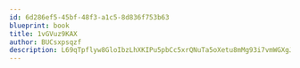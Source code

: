 ```yaml
---
id: 6d286ef5-45bf-48f3-a1c5-8d836f753b63
blueprint: book
title: 1vGVuz9KAX
author: BUCsxpsqzf
description: L69qTpflyw8GloIbzLhXKIPu5pbCc5xrQNuTa5oXetu8mMg93i7vmWGXgJrFJVFVfdSHDZEOPVXVJMBU23GiCRtzviJcxXQEk3Ml
---
```

